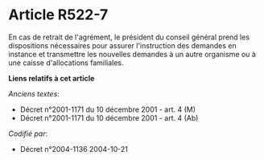 # Article R522-7

En cas de retrait de l'agrément, le président du conseil général prend les dispositions nécessaires pour assurer
l'instruction des demandes en instance et transmettre les nouvelles demandes à un autre organisme ou à une caisse
d'allocations familiales.

**Liens relatifs à cet article**

_Anciens textes_:

  - Décret n°2001-1171 du 10 décembre 2001 - art. 4 (M)
  - Décret n°2001-1171 du 10 décembre 2001 - art. 4 (Ab)

_Codifié par_:

  - Décret n°2004-1136 2004-10-21
